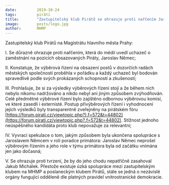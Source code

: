 ```yaml
---
date:         2019-10-24
tags:         piráti
title:        "Zastupitelský klub Pirátů se ohrazuje proti nařčením Jaroslava Němce"
image: 	      posts/logo.jpg
author:       MHMP
---
```


Zastupitelský klub Pirátů na Magistrátu hlavního města Prahy:

I. Se důrazně ohrazuje proti nařčením, která do médií uvedl uchazeč o zaměstnání na pozicích obsazovaných Piráty, Jaroslav Němec;

II. Konstatuje, že výběrová řízení na obsazení postů v dozorčích radách městských společností proběhla v pořádku a každý uchazeč byl bodován spravedlivě podle svých prokázaných schopností a zkušeností;

III. Prohlašuje, že si za výsledky výběrových řízení stojí a že během nich nebylo nikomu nadržováno a nikdo nebyl ani jiným způsobem zvýhodňován. Celé předmětné výběrové řízení bylo zajištěno odbornou výběrovou komisí, ve které zasedli i externisté. Postup přivýběrových řízení i vyhodnocení jejich výsledků byly transparentně zveřejněny na pirátském fóru [https://forum.pirati.cz/viewtopic.php?).f=572&t=44802](https://forum.pirati.cz/viewtopic.php?.f=572&t=44802). Stížnost jednoho neúspěšného kandidáta proto klub nepovažuje za relevantní;

IV. Vyvrací spekulace o tom, jakým způsobem byla ukončena spolupráce s Jaroslavem Němcem v roli poradce primátora: Jaroslav Němec neprošel výběrovým řízením a jeho role v týmu primátora byla od začátku vnímána jen jako dočasná;

V. Se ohrazuje proti tvrzení, že by do jeho chodu nepatřičně zasahoval Jakub Michálek. Přestože existuje úzká spolupráce mezi zastupitelským klubem na MHMP a poslaneckým klubem Pirátů, stále se jedná o nezávislé orgány fungující odděleně dle platných pravidel vnitrostranické demokracie. 
